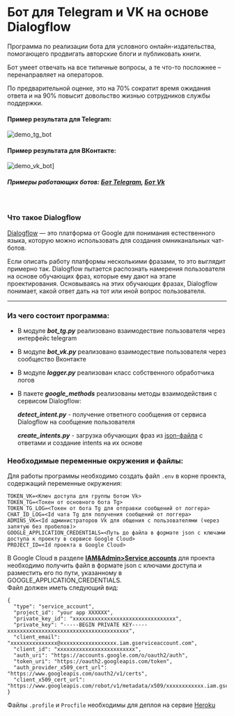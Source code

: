 # Бот для Telegram и VK на основе Dialogflow

Программа по реализации бота для условного онлайн-издательства, помогающего продвигать авторские блоги и публиковать книги.

Бот умеет отвечать на все типичные вопросы, а те что-то посложнее – перенаправляет на операторов.

По предварительной оценке, это на 70% сократит время ожидания ответа и на 90% повысит довольство жизнью сотрудников службы поддержки.

#### Пример результата для Telegram:

![demo_tg_bot](https://user-images.githubusercontent.com/99894266/197346997-9f2121c0-f1b1-4d48-b0c9-8e33fa84c8a1.gif)

#### Пример результата для ВКонтакте:

![demo_vk_bot](https://user-images.githubusercontent.com/99894266/197347013-d05f1e6c-f3c0-41f6-8da6-58387d7c25c1.gif)]

##### Примеры работающих ботов: *[Бот Telegram](https://t.me/sergryapbot)*, *[Бот Vk](https://vk.com/write-216628046)*
<br>

### Что такое Dialogflow

[Dialogflow](https://dialogflow.cloud.google.com) — это платформа от Google для понимания естественного языка, которую можно использовать для создания омниканальных чат-ботов.

Если описать работу платформы несколькими фразами, то это выглядит примерно так. Dialogflow пытается распознать намерения пользователя на основе обучающих фраз, которые ему дают на этапе проектирования. Основываясь на этих обучающих фразах, Dialogflow понимает, какой ответ дать на тот или иной вопрос пользователя.
***
### Из чего состоит программа:

* В модуле ***bot_tg.py*** реализовано взаимодествие пользователя через интерфейс telegram
* В модуле ***bot_vk.py*** реализовано взаимодествие пользователя через сообщество Вконтакте
* В модуле ***logger.py*** реализован класс собственного обработчика логов
* В пакете ***google_methods*** реализованы методы взаимодействия с сервисом Dialogflow:

   ***detect_intent.py*** - получение ответного сообщения от сервиса Dialogflow на сообщение пользователя

   ***create_intents.py*** - загрузка обучающих фраз из [json-файла](https://github.com/Sergryap/verb_game/blob/master/google_methods/questions.json) с ответами и создание intents на их основе
   
### Необходимые переменные окружения и файлы:

Для работы программы необходимо создать файл `.env` в корне проекта, содержащий переменные окружения:
```
TOKEN_VK=<Ключ доступа для группы ботом Vk>
TOKEN_TG=<Токен от основного бота Tg>
TOKEN_TG_LOG=<Токен от бота Tg для отправки сообщений от логгера>
CHAT_ID_LOG=<Id чата Tg для получения сообщений от логгера>
ADMINS_VK=<Id администраторов Vk для общения с пользователями (через запятую без пробелов)>
GOOGLE_APPLICATION_CREDENTIALS=<Путь до файла в формате json с ключами доступа к проекту в сервисе Google Cloud>
PROJECT_ID=<Id проекта в Google Cloud>
```

В Google Cloud в разделе **[IAM&Admin>Service accounts](https://console.cloud.google.com/iam-admin/serviceaccounts)** для проекта необходимо получить файл в формате json с ключами доступа и разместить его по пути, указанному в GOOGLE_APPLICATION_CREDENTIALS.
<br>Файл должен иметь следующий вид:
```
{
  "type": "service_account",
  "project_id": "your app XXXXXX",
  "private_key_id": "xxxxxxxxxxxxxxxxxxxxxxxxxxxxxxxxx",
  "private_key": "-----BEGIN PRIVATE KEY-----xxxxxxxxxxxxxxxxxxxxxxxxxxxxxxxxxxxxxxx",
  "client_email": "xxxxxxxxxxxxxxx@xxxxxxxxxxxxxxxxxx.iam.gserviceaccount.com",
  "client_id": "xxxxxxxxxxxxxxxxxxxxxxxxx",
  "auth_uri": "https://accounts.google.com/o/oauth2/auth",
  "token_uri": "https://oauth2.googleapis.com/token",
  "auth_provider_x509_cert_url": "https://www.googleapis.com/oauth2/v1/certs",
  "client_x509_cert_url": "https://www.googleapis.com/robot/v1/metadata/x509/xxxxxxxxxxxx.iam.gserviceaccount.com"
}
```
Файлы `.profile` и `Procfile` необходимы для деплоя на сервие [Heroku](https://heroku.com)










